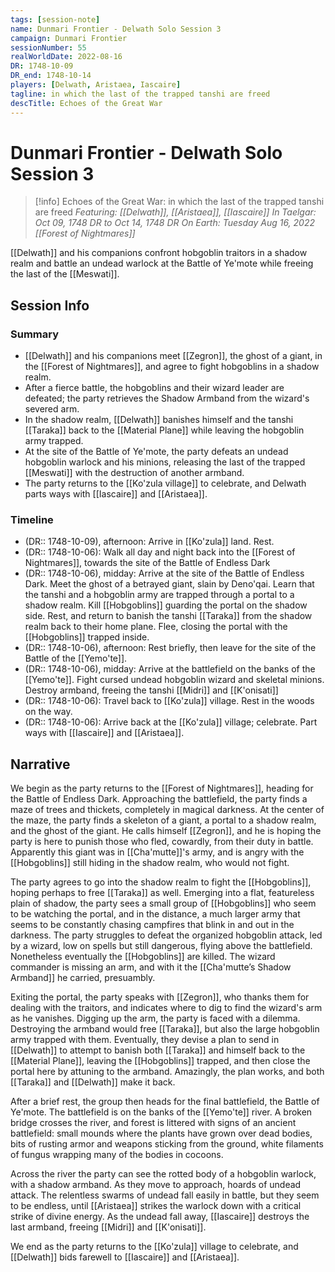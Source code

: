```yaml
---
tags: [session-note]
name: Dunmari Frontier - Delwath Solo Session 3
campaign: Dunmari Frontier
sessionNumber: 55
realWorldDate: 2022-08-16
DR: 1748-10-09
DR_end: 1748-10-14
players: [Delwath, Aristaea, Iascaire]
tagline: in which the last of the trapped tanshi are freed
descTitle: Echoes of the Great War
---
```

# Dunmari Frontier - Delwath Solo Session 3

>[!info] Echoes of the Great War: in which the last of the trapped tanshi are freed
> *Featuring: [[Delwath]], [[Aristaea]], [[Iascaire]]*
> *In Taelgar: Oct 09, 1748 DR to Oct 14, 1748 DR*
> *On Earth: Tuesday Aug 16, 2022*
> *[[Forest of Nightmares]]*

[[Delwath]] and his companions confront hobgoblin traitors in a shadow realm and battle an undead warlock at the Battle of Ye'mote while freeing the last of the [[Meswati]].

## Session Info
### Summary
- [[Delwath]] and his companions meet [[Zegron]], the ghost of a giant, in the [[Forest of Nightmares]], and agree to fight hobgoblins  in a shadow realm.
- After a fierce battle, the hobgoblins and their wizard leader are defeated; the party retrieves the Shadow Armband from the wizard's severed arm.
- In the shadow realm, [[Delwath]] banishes himself and the tanshi [[Taraka]] back to the [[Material Plane]] while leaving the hobgoblin army trapped.
- At the site of the Battle of Ye'mote, the party defeats an undead hobgoblin warlock and his minions, releasing the last of the trapped [[Meswati]] with the destruction of another armband.
- The party returns to the [[Ko'zula village]] to celebrate, and Delwath parts ways with [[Iascaire]] and [[Aristaea]].

### Timeline
- (DR:: 1748-10-09), afternoon: Arrive in [[Ko'zula]] land. Rest.
- (DR:: 1748-10-06):  Walk all day and night back into the [[Forest of Nightmares]], towards the site of the Battle of Endless Dark
- (DR:: 1748-10-06), midday: Arrive at the site of the Battle of Endless Dark. Meet the ghost of a betrayed giant, slain by Deno'qai. Learn that the tanshi and a hobgoblin army are trapped through a portal to a shadow realm. Kill [[Hobgoblins]] guarding the portal on the shadow side. Rest, and return to banish the tanshi [[Taraka]] from the shadow realm back to their home plane. Flee, closing the portal with the [[Hobgoblins]] trapped inside. 
- (DR:: 1748-10-06), afternoon: Rest briefly, then leave for the site of the Battle of the [[Yemo'te]]. 
- (DR:: 1748-10-06), midday: Arrive at the battlefield on the banks of the [[Yemo'te]]. Fight cursed undead hobgoblin wizard and skeletal minions. Destroy armband, freeing the tanshi [[Midri]] and [[K'onisati]]
- (DR:: 1748-10-06): Travel back to [[Ko'zula]] village. Rest in the woods on the way.
- (DR:: 1748-10-06): Arrive back at the [[Ko'zula]] village; celebrate. Part ways with [[Iascaire]] and [[Aristaea]]. 


## Narrative
We begin as the party returns to the [[Forest of Nightmares]], heading for the Battle of Endless Dark. Approaching the battlefield, the party finds a maze of trees and thickets, completely in magical darkness. At the center of the maze, the party finds a skeleton of a giant, a portal to a shadow realm, and the ghost of the giant. He calls himself [[Zegron]], and he is hoping the party is here to punish those who fled, cowardly, from their duty in battle. Apparently this giant was in [[Cha'mutte]]'s army, and is angry with the [[Hobgoblins]] still hiding in the shadow realm, who would not fight. 

The party agrees to go into the shadow realm to fight the [[Hobgoblins]], hoping perhaps to free [[Taraka]] as well. Emerging into a flat, featureless plain of shadow, the party sees a small group of [[Hobgoblins]] who seem to be watching the portal, and in the distance, a much larger army that seems to be constantly chasing campfires that blink in and out in the darkness. The party struggles to defeat the organized hobgoblin attack, led by a wizard, low on spells but still dangerous, flying above the battlefield. Nonetheless eventually the [[Hobgoblins]] are killed. The wizard commander is missing an arm, and with it the [[Cha'mutte’s Shadow Armband]] he carried, presuambly. 

Exiting the portal, the party speaks with [[Zegron]], who thanks them for dealing with the traitors, and indicates where to dig to find the wizard's arm as he vanishes. Digging up the arm, the party is faced with a dilemma. Destroying the armband would free [[Taraka]], but also the large hobgoblin army trapped with them. Eventually, they devise a plan to send in [[Delwath]] to attempt to banish both [[Taraka]] and himself back to the [[Material Plane]], leaving the [[Hobgoblins]] trapped, and then close the portal here by attuning to the armband. Amazingly, the plan works, and both [[Taraka]] and [[Delwath]] make it back.

After a brief rest, the group then heads for the final battlefield, the Battle of Ye'mote. The battlefield is on the banks of the [[Yemo'te]] river. A broken bridge crosses the river, and forest is littered with signs of an ancient battlefield: small mounds where the plants have grown over dead bodies, bits of rusting armor and weapons sticking from the ground, white filaments of fungus wrapping many of the bodies in cocoons. 

Across the river the party can see the rotted body of a hobgoblin warlock, with a shadow armband. As they move to approach, hoards of undead attack. The relentless swarms of undead fall easily in battle, but they seem to be endless, until [[Aristaea]] strikes the warlock down with a critical strike of divine energy. As the undead fall away, [[Iascaire]] destroys the last armband, freeing [[Midri]] and [[K'onisati]]. 

We end as the party returns to the [[Ko'zula]] village to celebrate, and [[Delwath]] bids farewell to [[Iascaire]] and [[Aristaea]]. 
